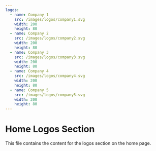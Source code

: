 ```yaml
---
logos:
  - name: Company 1
    src: /images/logos/company1.svg
    width: 200
    height: 80
  - name: Company 2
    src: /images/logos/company2.svg
    width: 200
    height: 80
  - name: Company 3
    src: /images/logos/company3.svg
    width: 200
    height: 80
  - name: Company 4
    src: /images/logos/company4.svg
    width: 200
    height: 80
  - name: Company 5
    src: /images/logos/company5.svg
    width: 200
    height: 80
---
```


# Home Logos Section

This file contains the content for the logos section on the home page.